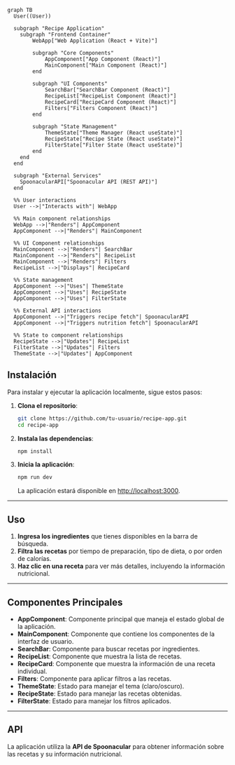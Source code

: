 ```mermaid
graph TB
  User((User))

  subgraph "Recipe Application"
    subgraph "Frontend Container"
        WebApp["Web Application (React + Vite)"]
        
        subgraph "Core Components"
            AppComponent["App Component (React)"]
            MainComponent["Main Component (React)"]
        end
        
        subgraph "UI Components"
            SearchBar["SearchBar Component (React)"]
            RecipeList["RecipeList Component (React)"]
            RecipeCard["RecipeCard Component (React)"]
            Filters["Filters Component (React)"]
        end
        
        subgraph "State Management"
            ThemeState["Theme Manager (React useState)"]
            RecipeState["Recipe State (React useState)"]
            FilterState["Filter State (React useState)"]
        end
    end
  end

  subgraph "External Services"
    SpoonacularAPI["Spoonacular API (REST API)"]
  end

  %% User interactions
  User -->|"Interacts with"| WebApp

  %% Main component relationships
  WebApp -->|"Renders"| AppComponent
  AppComponent -->|"Renders"| MainComponent

  %% UI Component relationships
  MainComponent -->|"Renders"| SearchBar
  MainComponent -->|"Renders"| RecipeList
  MainComponent -->|"Renders"| Filters
  RecipeList -->|"Displays"| RecipeCard

  %% State management
  AppComponent -->|"Uses"| ThemeState
  AppComponent -->|"Uses"| RecipeState
  AppComponent -->|"Uses"| FilterState

  %% External API interactions
  AppComponent -->|"Triggers recipe fetch"| SpoonacularAPI
  AppComponent -->|"Triggers nutrition fetch"| SpoonacularAPI

  %% State to component relationships
  RecipeState -->|"Updates"| RecipeList
  FilterState -->|"Updates"| Filters
  ThemeState -->|"Updates"| AppComponent
```
## Instalación
Para instalar y ejecutar la aplicación localmente, sigue estos pasos:

1. **Clona el repositorio**:
   ```bash
   git clone https://github.com/tu-usuario/recipe-app.git
   cd recipe-app
   ```

2. **Instala las dependencias**:
   ```bash
   npm install
   ```

3. **Inicia la aplicación**:
   ```bash
   npm run dev
   ```

   La aplicación estará disponible en [http://localhost:3000](http://localhost:3000).

---

## Uso

1. **Ingresa los ingredientes** que tienes disponibles en la barra de búsqueda.
2. **Filtra las recetas** por tiempo de preparación, tipo de dieta, o por orden de calorías.
3. **Haz clic en una receta** para ver más detalles, incluyendo la información nutricional.

---

## Componentes Principales

- **AppComponent**: Componente principal que maneja el estado global de la aplicación.
- **MainComponent**: Componente que contiene los componentes de la interfaz de usuario.
- **SearchBar**: Componente para buscar recetas por ingredientes.
- **RecipeList**: Componente que muestra la lista de recetas.
- **RecipeCard**: Componente que muestra la información de una receta individual.
- **Filters**: Componente para aplicar filtros a las recetas.
- **ThemeState**: Estado para manejar el tema (claro/oscuro).
- **RecipeState**: Estado para manejar las recetas obtenidas.
- **FilterState**: Estado para manejar los filtros aplicados.

---

## API

La aplicación utiliza la **API de Spoonacular** para obtener información sobre las recetas y su información nutricional.
